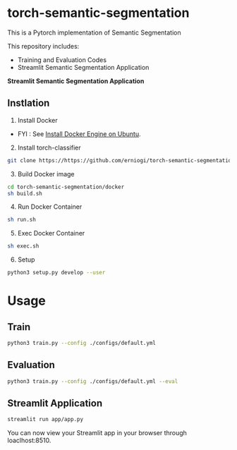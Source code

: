 # torch-semantic-segmentation

This is a Pytorch implementation of Semantic Segmentation
 
This repository includes:
* Training and Evaluation Codes
* Streamlit Semantic Segmentation Application

**Streamlit Semantic Segmentation Application** 
 
<insert image>

## Instlation
1. Install Docker 
 * FYI : See [Install Docker Engine on Ubuntu](https://docs.docker.com/engine/install/ubuntu/). 

2. Install torch-classifier 
```bash
git clone https://https://github.com/erniogi/torch-semantic-segmentation.git
```
 
3. Build Docker image 
```bash
cd torch-semantic-segmentation/docker
sh build.sh

```
4. Run Docker Container
```bash
sh run.sh
```
 
5. Exec Docker Container

```bash
sh exec.sh
```

6. Setup
```bash
python3 setup.py develop --user
```

# Usage
## Train
```bash
python3 train.py --config ./configs/default.yml
```
## Evaluation
```bash
python3 train.py --config ./configs/default.yml --eval
````

## Streamlit Application
```bash
streamlit run app/app.py
```
You can now view your Streamlit app in your browser through loaclhost:8510.
